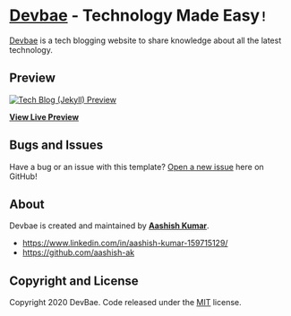 # [Devbae](https://devbae.tech/) - Technology Made Easy`!`

[Devbae](https://devbae.tech/) is a tech blogging website to share knowledge about all the latest technology.

## Preview

[![Tech Blog (Jekyll) Preview](https://devbae.tech/assets/images/devbae.png)](http://devbae.tech/)

**[View Live Preview](http://devbae.tech/)**

## Bugs and Issues

Have a bug or an issue with this template? [Open a new issue](https://github.com/devbae/devbae-blog/issues) here on GitHub!

## About

Devbae is created and maintained by **[Aashish Kumar](http://github.com/aashish-ak/)**.

* https://www.linkedin.com/in/aashish-kumar-159715129/
* https://github.com/aashish-ak

## Copyright and License

Copyright 2020 DevBae. Code released under the [MIT](https://github.com/devbae/devbae-blog/blob/gh-pages/LICENSE) license.
